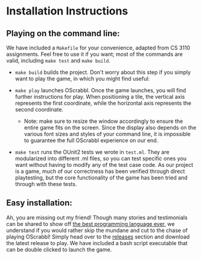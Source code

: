 # Installation Instructions

## Playing on the command line:

We have included a `Makefile` for your convenience, adapted from CS 3110 assignments. Feel free to use it if you want; most of the commands are valid, including `make test` and `make build`.

- `make build` builds the project. Don't worry about this step if you simply want to play the game, in which you might find useful:

- `make play` launches OScrabbl. Once the game launches, you will find further instructions for play. When positioning a tile, the vertical axis represents the first coordinate, while the horizontal axis represents the second coordinate. 

  - Note: make sure to resize the window accordingly to ensure the entire game fits on the screen. Since the display also depends on the various font sizes and styles of your command line, it is impossible to guarantee the full OScrabbl experience on our end.

- `make test` runs the OUnit2 tests we wrote in `test.ml`. They are modularized into different .ml files, so you can test specific ones you want without having to modify any of the test case code. As our project is a game, much of our correctness has been verified through direct playtesting, but the core functionality of the game has been tried and through with these tests.

## Easy installation:

Ah, you are missing out my friend! Though many stories and testimonials can be shared to show off [the best programming language ever,](https://ocaml.org/) we understand if you would rather skip the mundane and cut to the chase of playing OScrabbl! Simply head over to the [releases](https://github.com/TrueshotBarrage/oscrabbl/releases) section and download the latest release to play. We have included a bash script executable that can be double clicked to launch the game.
